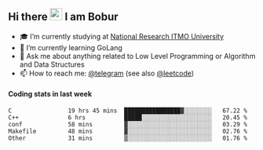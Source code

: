 ## Hi there <img src="https://media.giphy.com/media/hvRJCLFzcasrR4ia7z/giphy.gif" width="25px" height="25px"> I am Bobur

- :mortar_board: I’m currently studying at [National Research ITMO University](https://itmo.ru/)
- :seedling: I’m currently learning GoLang
- :speech_balloon: Ask me about anything related to Low Level Programming or Algorithm and Data Structures
- :mailbox: How to reach me: [@telegram](https://t.me/octoant) (see also [@leetcode](https://leetcode.com/octoant/))    

#### Coding stats in last week

<!--START_SECTION:waka-->

```text
C                19 hrs 45 mins  ████████████████▓░░░░░░░░   67.22 %
C++              6 hrs           █████░░░░░░░░░░░░░░░░░░░░   20.45 %
conf             58 mins         ▓░░░░░░░░░░░░░░░░░░░░░░░░   03.29 %
Makefile         48 mins         ▓░░░░░░░░░░░░░░░░░░░░░░░░   02.76 %
Other            31 mins         ▒░░░░░░░░░░░░░░░░░░░░░░░░   01.76 %
```

<!--END_SECTION:waka-->
